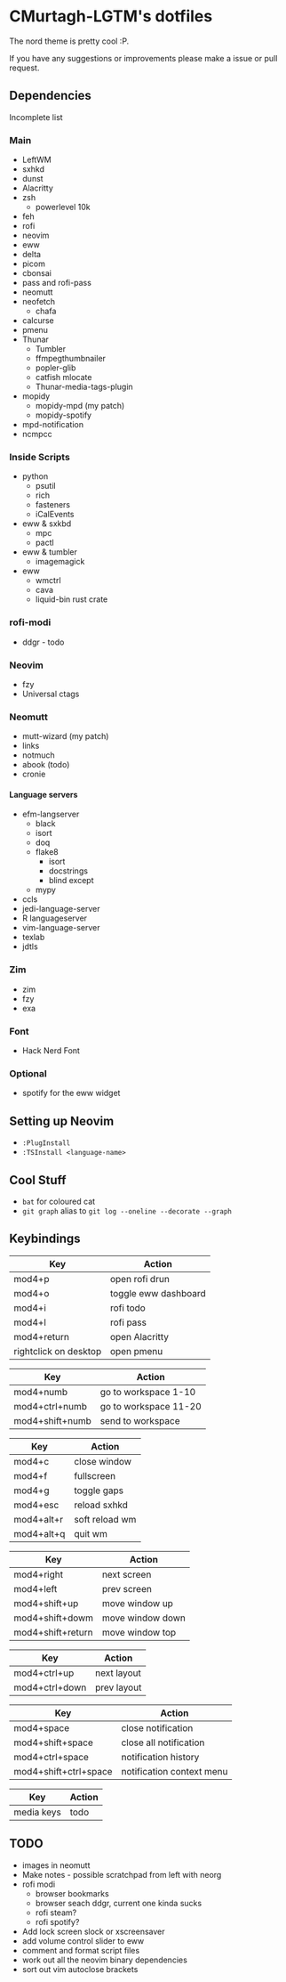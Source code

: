 # CMurtagh-LGTM's dotfiles

The nord theme is pretty cool :P.

If you have any suggestions or improvements please make a issue or pull request.

## Dependencies

Incomplete list

### Main
- LeftWM
- sxhkd
- dunst
- Alacritty
- zsh
    - powerlevel 10k
- feh
- rofi
- neovim
- eww
- delta
- picom
- cbonsai
- pass and rofi-pass
- neomutt
- neofetch
    - chafa
- calcurse
- pmenu
- Thunar
    - Tumbler
    - ffmpegthumbnailer
    - popler-glib
    - catfish mlocate
    - Thunar-media-tags-plugin
- mopidy
    - mopidy-mpd (my patch)
    - mopidy-spotify
- mpd-notification
- ncmpcc

### Inside Scripts
- python
	- psutil
    - rich
    - fasteners
    - iCalEvents
- eww & sxkbd
    - mpc
    - pactl
- eww & tumbler
    - imagemagick
- eww
    - wmctrl
    - cava
    - liquid-bin rust crate

### rofi-modi
- ddgr - todo

### Neovim
- fzy
- Universal ctags

### Neomutt
- mutt-wizard (my patch)
- links
- notmuch
- abook (todo)
- cronie

#### Language servers
- efm-langserver
    - black
    - isort
    - doq
    - flake8
        - isort
        - docstrings
        - blind except
    - mypy
- ccls
- jedi-language-server
- R languageserver
- vim-language-server
- texlab
- jdtls

### Zim
- zim
- fzy
- exa

### Font
- Hack Nerd Font

### Optional
- spotify for the eww widget

## Setting up Neovim
- `:PlugInstall`
- `:TSInstall <language-name>`

## Cool Stuff
- `bat` for coloured cat
- `git graph` alias to `git log --oneline --decorate --graph`

## Keybindings
Key 					| Action
------------------------|----------------------
mod4+p					| open rofi drun
mod4+o					| toggle eww dashboard
mod4+i                  | rofi todo
mod4+l                  | rofi pass
mod4+return     		| open Alacritty
rightclick on desktop   | open pmenu

Key 					| Action
------------------------|----------------------
mod4+numb				| go to workspace 1-10
mod4+ctrl+numb			| go to workspace 11-20
mod4+shift+numb 		| send to workspace

Key 					| Action
------------------------|----------------------
mod4+c      			| close window
mod4+f                  | fullscreen
mod4+g                  | toggle gaps
mod4+esc                | reload sxhkd
mod4+alt+r		        | soft reload wm
mod4+alt+q		    	| quit wm

Key 					| Action
------------------------|----------------------
mod4+right				| next screen
mod4+left				| prev screen
mod4+shift+up			| move window up
mod4+shift+dowm			| move window down
mod4+shift+return		| move window top

Key 					| Action
------------------------|----------------------
mod4+ctrl+up			| next layout
mod4+ctrl+down			| prev layout

Key 					| Action
------------------------|----------------------
mod4+space				| close notification
mod4+shift+space		| close all notification
mod4+ctrl+space			| notification history
mod4+shift+ctrl+space	| notification context menu

Key 					| Action
------------------------|----------------------
media keys				| todo

## TODO
- images in neomutt
- Make notes - possible scratchpad from left with neorg
- rofi modi
    - browser bookmarks
    - browser seach ddgr, current one kinda sucks
    - rofi steam?
    - rofi spotify?
- Add lock screen slock or xscreensaver
- add volume control slider to eww
- comment and format script files
- work out all the neovim binary dependencies
- sort out vim autoclose brackets
